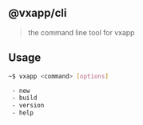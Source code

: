 ## @vxapp/cli

> the command line tool for vxapp

## Usage

```bash
~$ vxapp <command> [options]

 - new
 - build
 - version
 - help
```
